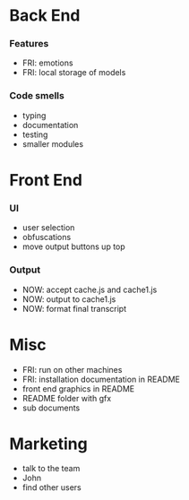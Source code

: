# Back End
### Features
- FRI: emotions
- FRI: local storage of models

### Code smells
- typing
- documentation
- testing
- smaller modules

# Front End
### UI
- user selection
- obfuscations
- move output buttons up top

### Output
- NOW: accept cache.js and cache1.js
- NOW: output to cache1.js
- NOW: format final transcript

# Misc
- FRI: run on other machines
- FRI: installation documentation in README
- front end graphics in README
- README folder with gfx
- sub documents

# Marketing
- talk to the team
- John
- find other users
 


